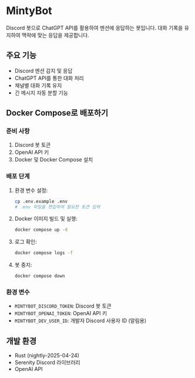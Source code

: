 # MintyBot

Discord 봇으로 ChatGPT API를 활용하여 멘션에 응답하는 봇입니다. 대화 기록을 유지하여 맥락에 맞는 응답을 제공합니다.

## 주요 기능

- Discord 멘션 감지 및 응답
- ChatGPT API를 통한 대화 처리
- 채널별 대화 기록 유지
- 긴 메시지 자동 분할 기능

## Docker Compose로 배포하기

### 준비 사항

1. Discord 봇 토큰
2. OpenAI API 키
3. Docker 및 Docker Compose 설치

### 배포 단계

1. 환경 변수 설정:
   ```bash
   cp .env.example .env
   # .env 파일을 편집하여 필요한 토큰 입력
   ```

2. Docker 이미지 빌드 및 실행:
   ```bash
   docker compose up -d
   ```

3. 로그 확인:
   ```bash
   docker compose logs -f
   ```

4. 봇 중지:
   ```bash
   docker compose down
   ```

### 환경 변수

- `MINTYBOT_DISCORD_TOKEN`: Discord 봇 토큰
- `MINTYBOT_OPENAI_TOKEN`: OpenAI API 키
- `MINTYBOT_DEV_USER_ID`: 개발자 Discord 사용자 ID (알림용)

## 개발 환경

- Rust (nightly-2025-04-24)
- Serenity Discord 라이브러리
- OpenAI API
